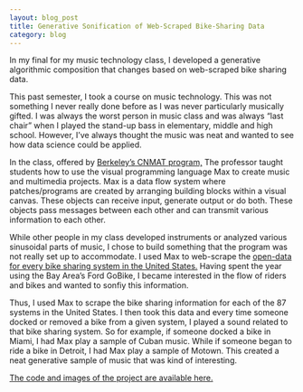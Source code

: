 ```yaml
---
layout: blog_post
title: Generative Sonification of Web-Scraped Bike-Sharing Data
category: blog
---
```


In my final for my music technology class, I developed a generative algorithmic composition that changes based on web-scraped bike sharing data.

This past semester, I took a course on music technology. This was not something I never really done before as I was never particularly musically gifted. I was always the worst person in music class and was always “last chair” when I played the stand-up bass in elementary, middle and high school. However, I’ve always thought the music was neat and wanted to see how data science could be applied. 

In the class, offered by [Berkeley’s CNMAT program,](cnmat.berkeley.edu) The professor taught students how to use the visual programming language Max to create music and multimedia projects. Max is a data flow system where patches/programs are created by arranging building blocks within a visual canvas. These objects can receive input, generate output or do both. These objects pass messages between each other and can transmit various information to each other.

While other people in my class developed instruments or analyzed various sinusoidal parts of music, I chose to build something that the program was not really set up to accommodate. I used Max to web-scrape the [open-data for every bike sharing system in the United States.](https://github.com/NABSA/gbfs/blob/master/systems.csv) Having spent the year using the Bay Area’s Ford GoBike, I became interested in the flow of riders and bikes and wanted to sonfiy this information. 

Thus, I used Max to scrape the bike sharing information for each of the 87 systems in the United States. I then took this data and every time someone docked or removed a bike from a given system, I played a sound related to that bike sharing system. So for example, if someone docked a bike in Miami, I had Max play a sample of Cuban music. While if someone began to ride a bike in Detroit, I had Max play a sample of Motown.
This created a neat generative sample of music that was kind of interesting.

[The code and images of the project are available here.](https://drive.google.com/open?id=11HyjFIO4MvrjeYIR--Eov1iaOCzkk-A5olokgfU12Do)
